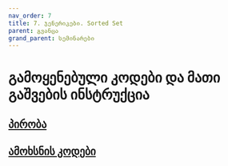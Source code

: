 ```yaml
---
nav_order: 7
title: 7. ჯენერიკები. Sorted Set
parent: გვანცა
grand_parent: სემინარები
---
```


# გამოყენებული კოდები და მათი გაშვების ინსტრუქცია

## [პირობა](https://freeuni-paradigms.github.io/exercises/generic_sorted_set/problem.pdf)

## [ამოხსნის კოდები](https://github.com/freeuni-paradigms/freeuni-paradigms.github.io/tree/master/content/seminars/Gvantsa/S7_generics_sorted_set)